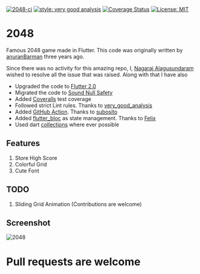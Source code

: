 [![2048-ci](https://github.com/NaagAlgates/2048/actions/workflows/main.yml/badge.svg)](https://github.com/NaagAlgates/2048/actions/workflows/main.yml)
[![style: very good analysis](https://img.shields.io/badge/style-very_good_analysis-B22C89.svg)](https://pub.dev/packages/very_good_analysis)
[![Coverage Status](https://coveralls.io/repos/github/NaagAlgates/2048/badge.svg)](https://coveralls.io/github/NaagAlgates/2048)
[![License: MIT](https://img.shields.io/badge/License-MIT-blue.svg)](https://opensource.org/licenses/MIT)



# 2048

Famous 2048 game made in Flutter. This code was originally written by [anuranBarman](https://github.com/anuranBarman/2048) three years ago.

Since there was no activity for this amazing repo, I, [Nagaraj Alagusundaram](https://www.nagaraj.com.au) wished to resolve all the issue that was raised. Along with that I have also

* Upgraded the code to [Flutter 2.0](https://dart.dev/dart-2)
* Migrated the code to [Sound Null Safety](https://dart.dev/null-safety/migration-guide)
* Added [Coveralls](https://coveralls.io/) test coverage
* Followed strict Lint rules. Thanks to [very_good_analysis](https://github.com/VeryGoodOpenSource/very_good_analysis/blob/main/README.md)
* Added [GitHub Action](https://github.com/features/actions). Thanks to [subosito](https://github.com/subosito/flutter-action)
* Added [flutter_bloc](https://github.com/felangel/bloc/tree/master/packages/flutter_bloc) as state management. Thanks to [Felix](https://github.com/felangel)
* Used dart [collections](https://pub.dev/packages/collection) where ever possible

## Features

1. Store High Score
2. Colorful Grid
3. Cute Font

## TODO

1. Sliding Grid Animation (Contributions are welcome)

## Screenshot

![2048](https://github.com/anuranBarman/2048/blob/master/2048.png "2048 Game")

# Pull requests are welcome